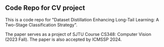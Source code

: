 ## Code Repo for CV project

This is a code repo for "Dataset Distillation Enhancing Long-Tail Learning: A Two-Stage Classification Strategy".

The paper serves as a project of SJTU Course CS348: Computer Vision (2023 Fall). The paper is also accepted by ICMSSP 2024.
